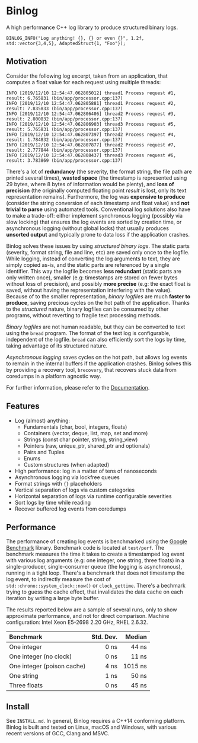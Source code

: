 # Binlog

A high performance C++ log library to produce structured binary logs.

    BINLOG_INFO("Log anything! {}, {} or even {}", 1.2f, std::vector{3,4,5}, AdaptedStruct{1, "Foo"});

## Motivation

Consider the following log excerpt, taken from an application, that
computes a float value for each request using multiple threads:

    INFO [2019/12/10 12:54:47.062805012] thread1 Process request #1, result: 6.765831 (bin/app/processor.cpp:137)
    INFO [2019/12/10 12:54:47.062805881] thread1 Process request #2, result: 7.835833 (bin/app/processor.cpp:137)
    INFO [2019/12/10 12:54:47.062806406] thread2 Process request #3, result: 2.800832 (bin/app/processor.cpp:137)
    INFO [2019/12/10 12:54:47.062806903] thread3 Process request #5, result: 5.765831 (bin/app/processor.cpp:137)
    INFO [2019/12/10 12:54:47.062807397] thread2 Process request #4, result: 1.784832 (bin/app/processor.cpp:137)
    INFO [2019/12/10 12:54:47.062807877] thread2 Process request #7, result: 2.777844 (bin/app/processor.cpp:137)
    INFO [2019/12/10 12:54:47.062808437] thread3 Process request #6, result: 3.783869 (bin/app/processor.cpp:137)

There's a lot of **redundancy** (the severity, the format string, the file path are printed several times),
**wasted space** (the timestamp is represented using 29 bytes, where 8 bytes of information would be plenty),
and **loss of precision** (the originally computed floating point _result_ is lost, only its text representation
remains). Furthermore, the log was **expensive to produce** (consider the string conversion of each timestamp
and float value) and **not trivial to parse** using automated tools. Conventional log solutions also have to
make a trade-off: either implement synchronous logging (possibly via slow locking) that ensures the
log events are sorted by creation time, or asynchronous logging (without global locks) that usually
produces **unsorted output** and typically prone to data loss if the application crashes.

Binlog solves these issues by using _structured binary logs_.
The static parts (severity, format string, file and line, etc) are saved only once to the logfile.
While logging, instead of converting the log arguments to text, they are simply copied as-is,
and the static parts are referenced by a single identifier.
This way the logfile becomes **less redundant** (static parts are only written once),
smaller (e.g: timestamps are stored on fewer bytes without loss of precision),
and possibly **more precise** (e.g: the exact float is saved, without having the representation
interfering with the value).
Because of to the smaller representation, _binary logfiles_ are much **faster to produce**,
saving precious cycles on the hot path of the application.
Thanks to the _structured_ nature, binary logfiles can be consumed by other programs,
without reverting to fragile text processing methods.

_Binary logfiles_ are not human readable, but they can be converted to text using the `bread` program.
The format of the text log is configurable, independent of the logfile.
`bread` can also efficiently sort the logs by time, taking advantage of its structured nature.

_Asynchronous logging_ saves cycles on the hot path, but allows log events to remain in the
internal buffers if the application crashes. Binlog solves this by providing a recovery tool,
`brecovery`, that recovers stuck data from coredumps in a platform agnostic way.

For further information, please refer to the [Documentation][].

## Features

 - Log (almost) anything:
   - Fundamentals (char, bool, integers, floats)
   - Containers (vector, deque, list, map, set and more)
   - Strings (const char pointer, string, string_view)
   - Pointers (raw, unique_ptr, shared_ptr and optionals)
   - Pairs and Tuples
   - Enums
   - Custom structures (when adapted)
 - High performance: log in a matter of tens of nanoseconds
 - Asynchronous logging via lockfree queues
 - Format strings with `{}` placeholders
 - Vertical separation of logs via custom categories
 - Horizontal separation of logs via runtime configurable severities
 - Sort logs by time while reading
 - Recover buffered log events from coredumps

## Performance

The performance of creating log events is benchmarked using the [Google Benchmark][] library.
Benchmark code is located at `test/perf`.
The benchmark measures the time it takes to create a timestamped log event with various
log arguments (e.g: one integer, one string, three floats) in a single-producer,
single-consumer queue (the logging is asynchronous), running in a tight loop.
There's a benchmark that does not timestamp the log event, to indirectly measure the cost
of `std::chrono::system_clock::now()` or `clock_gettime`.
There's a bechmark trying to guess the cache effect, that invalidates
the data cache on each iteration by writing a large byte buffer.

The results reported below are a sample of several runs,
only to show approximate performance, and not for direct comparison.
Machine configuration: Intel Xeon E5-2698 2.20 GHz, RHEL 2.6.32.

| Benchmark                   | Std. Dev. | Median     |
|:----------------------------|----------:|-----------:|
| One integer                 |      0 ns |      44 ns |
| One integer (no clock)      |      0 ns |      11 ns |
| One integer (poison cache)  |      4 ns |    1015 ns |
| One string                  |      1 ns |      50 ns |
| Three floats                |      0 ns |      45 ns |

## Install

See `INSTALL.md`.
In general, Binlog requires a C++14 conforming platform.
Binlog is built and tested on Linux, macOS and Windows,
with various recent versions of GCC, Clang and MSVC.

[Documentation]: http://binlog.org/UserGuide.html
[Google Benchmark]: https://github.com/google/benchmark
